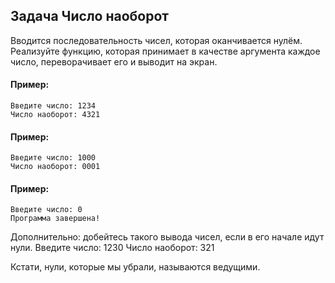 ## Задача Число наоборот
Вводится последовательность чисел,
которая оканчивается нулём.
Реализуйте функцию,
которая принимает в качестве аргумента каждое число,
переворачивает его и выводит на экран.

#### Пример:
```
Введите число: 1234
Число наоборот: 4321
```
#### Пример:
```
Введите число: 1000
Число наоборот: 0001
```
#### Пример:
```
Введите число: 0
Программа завершена!
```
Дополнительно: добейтесь такого вывода чисел, если в его начале идут нули.
Введите число: 1230
Число наоборот: 321


Кстати, нули, которые мы убрали, называются ведущими.